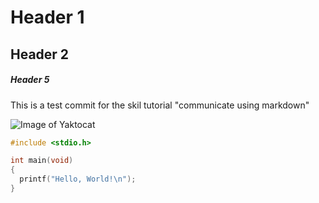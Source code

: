 # Header 1
## Header 2
##### Header 5

This is a test commit for the skil tutorial "communicate using markdown"

![Image of Yaktocat](https://octodex.github.com/images/yaktocat.png)

``` c
#include <stdio.h>

int main(void)
{
  printf("Hello, World!\n");
}
```
